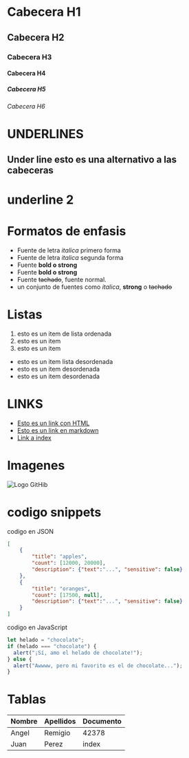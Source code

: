 # Cabecera H1
## Cabecera H2
### Cabecera H3
#### Cabecera H4
##### Cabecera H5
###### Cabecera H6

# UNDERLINES

Under line esto es una alternativo a las cabeceras 
-

underline 2
=

# Formatos de enfasis


- Fuente de letra *italica* primero forma
- Fuente de letra _italica_ segunda forma
- Fuente **bold o strong**
- Fuente __bold o strong__
- Fuente ~~tachado~~, fuente normal.
- un conjunto de fuentes como *italica*, **strong** o ~~tachado~~

# Listas

1. esto es un item de lista ordenada 
2. esto es un item
3. esto es un item
- esto es un item lista desordenada 
- esto es un item desordenada 
- esto es un item desordenada 

# LINKS

- <a href="http://www.google.com">Esto es un link con HTML</a>
- [Esto es un link en markdown](http://www.google.com)
- [Link a index](index.html)

# Imagenes

![Logo GitHib](https://icones.pro/wp-content/uploads/2021/06/icone-github-orange.png)


# codigo snippets
codigo en JSON
```JSON
[
    {
        "title": "apples",
        "count": [12000, 20000],
        "description": {"text":"...", "sensitive": false} 
    },
    {
        "title": "oranges",
        "count": [17500, null],
        "description": {"text":"...", "sensitive": false}  
    }
]
```
codigo en JavaScript
```Javascript
let helado = "chocolate";
if (helado === "chocolate") {
  alert("¡Sí, amo el helado de chocolate!");
} else {
  alert("Awwww, pero mi favorito es el de chocolate...");
}
```
# Tablas
| Nombre | Apellidos | Documento |
| ------ | --------- | --------- |
| Angel  | Remigio   | 42378     |
| Juan   | Perez     | index     |










